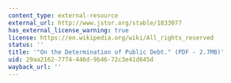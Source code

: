 ```yaml
---
content_type: external-resource
external_url: http://www.jstor.org/stable/1833077
has_external_license_warning: true
license: https://en.wikipedia.org/wiki/All_rights_reserved
status: ''
title: '"On the Determination of Public Debt." (PDF - 2.7MB)'
uid: 29aa2162-7774-446d-9b46-72c3e41d645d
wayback_url: ''
---
```

